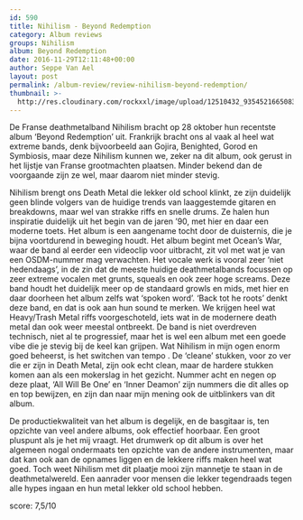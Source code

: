 ```yaml
---
id: 590
title: Nihilism - Beyond Redemption
category: Album reviews
groups: Nihilism
album: Beyond Redemption
date: 2016-11-29T12:11:48+00:00
author: Seppe Van Ael
layout: post
permalink: /album-review/review-nihilism-beyond-redemption/
thumbnail: >-
  http://res.cloudinary.com/rockxxl/image/upload/12510432_935452166508365_6117599033338345445_n.jpg
---
```

De Franse deathmetalband Nihilism bracht op 28 oktober hun recentste album ‘Beyond Redemption’ uit. Frankrijk bracht ons al vaak al heel wat extreme bands, denk bijvoorbeeld aan Gojira, Benighted, Gorod en Symbiosis, maar deze Nihilism kunnen we, zeker na dit album, ook gerust in het lijstje van Franse grootmachten plaatsen. Minder bekend dan de voorgaande zijn ze wel, maar daarom niet minder stevig.

Nihilism brengt ons Death Metal die lekker old school klinkt, ze zijn duidelijk geen blinde volgers van de huidige trends van laaggestemde gitaren en breakdowns, maar wel van strakke riffs en snelle drums. Ze halen hun inspiratie duidelijk uit het begin van de jaren ’90, met hier en daar een moderne toets. Het album is een aangename tocht door de duisternis, die je bijna voortdurend in beweging houdt. Het album begint met Ocean’s War, waar de band al eerder een videoclip voor uitbracht, zit vol met wat je van een OSDM-nummer mag verwachten. Het vocale werk is vooral zeer ‘niet hedendaags’, in de zin dat de meeste huidige deathmetalbands focussen op zeer extreme vocalen met grunts, squeals en ook zeer hoge screams. Deze band houdt het duidelijk meer op de standaard growls en mids, met hier en daar doorheen het album zelfs wat ‘spoken word’. ‘Back tot he roots’ denkt deze band, en dat is ook aan hun sound te merken. We krijgen heel wat Heavy/Trash Metal riffs voorgeschoteld, iets wat in de modernere death metal dan ook weer meestal ontbreekt. De band is niet overdreven technisch, niet al te progressief, maar het is wel een album met een goede vibe die je stevig bij de keel kan grijpen. Wat Nihilism in mijn ogen enorm goed beheerst, is het switchen van tempo . De ‘cleane’ stukken, voor zo ver die er zijn in Death Metal, zijn ook echt clean, maar de hardere stukken komen aan als een mokerslag in het gezicht. Nummer acht en negen op deze plaat, ‘All Will Be One’ en ‘Inner Deamon’ zijn nummers die dit alles op en top bewijzen, en zijn dan naar mijn mening ook de uitblinkers van dit album.

De productiekwaliteit van het album is degelijk, en de basgitaar is, ten opzichte van veel andere albums, ook effectief hoorbaar. Een groot pluspunt als je het mij vraagt. Het drumwerk op dit album is over het algemeen nogal ondermaats ten opzichte van de andere instrumenten, maar dat kan ook aan de opnames liggen en de lekkere riffs maken heel wat goed. Toch weet Nihilism met dit plaatje mooi zijn mannetje te staan in de deathmetalwereld. Een aanrader voor mensen die lekker tegendraads tegen alle hypes ingaan en hun metal lekker old school hebben.

score: 7,5/10
